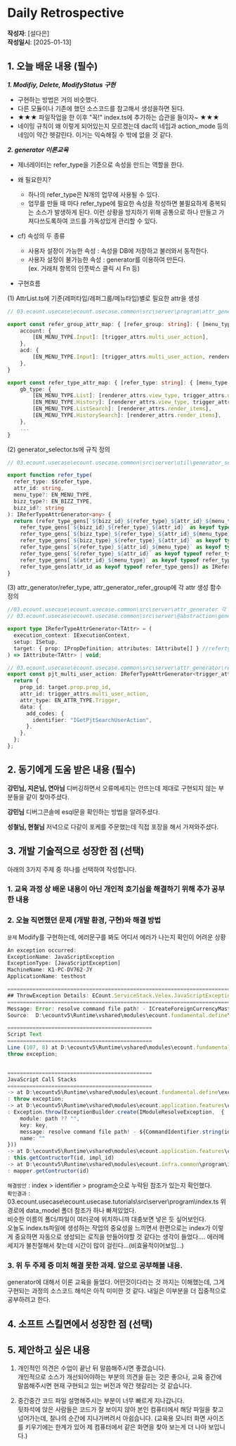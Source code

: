 # Daily Retrospective

**작성자**: [설다은]  
**작성일시**: [2025-01-13]

## 1. 오늘 배운 내용 (필수)

**_1. Modifiy, Delete, ModifyStatus 구현_**

- 구현하는 방법은 거의 비슷했다.
- 다른 모듈이나 기존에 했던 소스코드를 참고해서 생성을하면 된다.
- ★★★ 파일작업을 한 이후 "꼭!" index.ts에 추가하는 습관을 들이자~ ★★★
- 네이밍 규칙이 왜 이렇게 되어있는지 모르겠는데 dac의 네임과 action_mode 등의 네임이 약간 헷갈린다. 이거는 익숙해질 수 밖에 없을 것 같다.

**_2. generator 이론교육_**

- 제너레이터는 refer_type을 기준으로 속성을 만드는 역할을 한다.

- 왜 필요한지?

  - 하나의 refer_type은 N개의 업무에 사용될 수 있다.
  - 업무를 만들 때 마다 refer_type에 필요한 속성을 작성하면 불필요하게 중복되는 소스가 발생하게 된다. 이런 상황을 방지하기 위해 공통으로 하나 만들고 가져다쓰도록하여 코드를 가독성있게 관리할 수 있다.

- cf) 속성의 두 종류

  - 사용자 설정이 가능한 속성 : 속성을 DB에 저장하고 불러와서 동작한다.
  - 사용자 설정이 불가능한 속성 : generator를 이용하여 만든다.<br>
    (ex. 거래처 항목의 인풋박스 클릭 시 Fn 등)

- 구현흐름<br>

(1) AttrList.ts에 기준(레퍼타입/레퍼그룹/메뉴타입)별로 필요한 attr을 생성

```ts
// 03.ecount.usecase\ecount.usecase.common\src\server\program\attr_generator\AttrList.ts

export const refer_group_attr_map: { [refer_group: string]: { [menu_type in EN_MENU_TYPE]?: string[] } } = {
    account: {
        [EN_MENU_TYPE.Input]: [trigger_attrs.multi_user_action],
    },
    acd: {
        [EN_MENU_TYPE.Input]: [trigger_attrs.multi_user_action, renderer_attrs.render_items],
    },
}

export const refer_type_attr_map: { [refer_type: string]: { [menu_type in EN_MENU_TYPE]?: string[] } } = {
    gb_type: {
        [EN_MENU_TYPE.List]: [renderer_attrs.view_type, trigger_attrs.user_action],
        [EN_MENU_TYPE.History]: [renderer_attrs.view_type, trigger_attrs.user_action],
        [EN_MENU_TYPE.ListSearch]: [renderer_attrs.render_items],
        [EN_MENU_TYPE.HistorySearch]: [renderer_attrs.render_items],
    },
    ...
}
```

(2) generator_selector.ts에 규칙 정의

```ts
// 03.ecount.usecase\ecount.usecase.common\src\server\util\generator_selector.ts

export function refer_type(
  refer_type: $$refer_type,
  attr_id: string,
  menu_type?: EN_MENU_TYPE,
  bizz_type?: EN_BIZZ_TYPE,
  bizz_id?: string
): IReferTypeAttrGenerator<any> {
  return (refer_type_gens[`${bizz_id}_${refer_type}_${attr_id}_${menu_type}` as keyof typeof refer_type_gens] ||
    refer_type_gens[`${bizz_id}_${refer_type}_${attr_id}` as keyof typeof refer_type_gens] ||
    refer_type_gens[`${bizz_type}_${refer_type}_${attr_id}_${menu_type}` as keyof typeof refer_type_gens] ||
    refer_type_gens[`${bizz_type}_${refer_type}_${attr_id}` as keyof typeof refer_type_gens] ||
    refer_type_gens[`${refer_type}_${attr_id}_${menu_type}` as keyof typeof refer_type_gens] ||
    refer_type_gens[`${refer_type}_${attr_id}` as keyof typeof refer_type_gens] ||
    refer_type_gens[`${attr_id}_${menu_type}` as keyof typeof refer_type_gens] ||
    refer_type_gens[attr_id as keyof typeof refer_type_gens]) as IReferTypeAttrGenerator<any>;
}
```

(3) attr_generator/refer_type, attr_generator_refer_group에 각 attr 생성 함수 정의

```ts
//03.ecount.usecase\ecount.usecase.common\src\server\attr_generator 각 속성의 주인별로 위치가 달라짐. 각 속성 주인 내에서 attribute_id 기준으로 파일이 나눠짐
// 03.ecount.usecase\ecount.usecase.common\src\server\@abstraction\generator\IAttrGenerator.ts

export type IReferTypeAttrGenerator<TAttr> = (
  execution_context: IExecutionContext,
  setup: ISetup,
  target: { prop: IPropDefinition; attributes: IAttribute[] } //refertype generator에만 넣어준다,
) => IAttribute<TAttr> | void;

// 03.ecount.usecase\ecount.usecase.common\src\server\attr_generator\refer_group\multi_user_action\pjt_multi_user_action.ts
export const pjt_multi_user_action: IReferTypeAttrGenerator<trigger_attrs.multi_user_action> = (execution_context, setup, target) => {
  return {
    prop_id: target.prop.prop_id,
    attr_id: trigger_attrs.multi_user_action,
    attr_type: EN_ATTR_TYPE.Trigger,
    data: {
      add_codes: {
        identifier: "IGetPjtSearchUserAction",
      },
    },
  };
};
```

## 2. 동기에게 도움 받은 내용 (필수)

**강민님, 지은님, 연아님**
디버깅하면서 오류메세지는 안뜨는데 제대로 구현되지 않는 부분들을 같이 찾아주셨다.

**강민님**
디버그콘솔에 esql문을 확인하는 방법을 알려주셨다.

**성철님, 현철님**
저녁으로 다같이 포케를 주문했는데 직접 포장을 해서 가져와주셨다.

## 3. 개발 기술적으로 성장한 점 (선택)

아래의 3가지 주제 중 하나를 선택하여 작성합니다.

### 1. 교육 과정 상 배운 내용이 아닌 개인적 호기심을 해결하기 위해 추가 공부한 내용

### 2. 오늘 직면했던 문제 (개발 환경, 구현)와 해결 방법

`문제` Modify를 구현하는데, 에러문구를 봐도 어디서 에러가 나는지 확인이 어려운 상황<br>

```ts
An exception occurred:
ExceptionName: JavaScriptException
ExceptionType: [JavaScriptException]
MachineName: K1-PC-DV762-JY
ApplicationName: testhost

============================================================================================
## ThrowException Details: ECount.ServiceStack.Velox.JavaScriptException
============================================================================================
Message: Error: resolve command file path! - ICreateForeignCurrencyMasterProgram
Source:  D:\ecountv5\Runtime\vshared\modules\ecount.fundamental.define\exception\index.js at ECount.Framework.VeloxJS [(107, 8) [3582..3598]]

==============================================
Script Text
==============================================
Line (107, 8) at D:\ecountv5\Runtime\vshared\modules\ecount.fundamental.define\exception\index.js
throw exception;


==============================================
JavaScript Call Stacks
==============================================
-> at D:\ecountv5\Runtime\vshared\modules\ecount.fundamental.define\exception\index.js (107, 8)
: throw exception;
-> at D:\ecountv5\Runtime\vshared\modules\ecount.application.features\command\index.js (19, 12)
: Exception.throw(ExceptionBuilder.create(IModuleResolveException,  {
    module: path ?? "",
    key: key,
    message: resolve command file path! - ${CommandIdentifier.string(id)},
    name: ""
}))
-> at D:\ecountv5\Runtime\vshared\modules\ecount.application.features\command\index.js (14, 15)
: this.getContructorT(id, impl_id)
-> at D:\ecountv5\Runtime\vshared\modules\ecount.infra.common\program\index.js (81, 31)
: mapper.getContructor(id)
```

`해결방안` : index > identifier > program순으로 누락된 참조가 있는지 확인했다.<br>
`확인결과` : 03.ecount.usecase\ecount.usecase.tutorials\src\server\program\index.ts
위 경로에 data_model 폴더 참조가 하나 빠져있었다.<br>
비슷한 이름의 폴더/파일이 여러곳에 위치하니까 대충보면 넣은 듯 싶어보인다.<br> 오늘도 index.ts파일에 생성하는 작업의 중요성을 느끼면서 한편으로는 index가 이렇게 중요하면 자동으로 생성되는 로직을 만들어야할 것 같다는 생각이 들었다.... 에러메세지가 불친절해서 찾는데 시간이 많이 걸린다...(비효율적이어보임...)

### 3. 위 두 주제 중 미처 해결 못한 과제. 앞으로 공부해볼 내용.

generator에 대해서 이론 교육을 들었다.
어떤것이다라는 것 까지는 이해했는데, 그게 구현되는 과정의 소스코드 해석은 아직 미미한 것 같다. 내일은 이부분을 더 집중적으로 공부하려고 한다.

## 4. 소프트 스킬면에서 성장한 점 (선택)

## 5. 제안하고 싶은 내용

1. 개인적인 의견은 수업이 끝난 뒤 말씀해주시면 좋겠습니다.<br>
   개인적으로 소스가 개선되어야하는 부분의 의견을 듣는 것은 좋으나, 교육 중간에 말씀해주시면 현재 구현되고 있는 버전과 약간 헷갈리는 것 같습니다.<br>

2. 중간중간 코드 파일 설명해주시는 부분이 너무 빠르게 지나갑니다.<br>
   뒷좌석에 앉은 사람들은 코드가 잘 보이지 않아 본인 컴퓨터에서 해당 파일을 찾고 넘어가는데, 찰나의 순간에 지나가버려서 아쉽습니다. (교육용 모니터 화면 사이즈를 키우기에는 한계가 있어 제 컴퓨터에서 같은 화면을 찾아 보는게 더 나아 보입니다.)<br>
